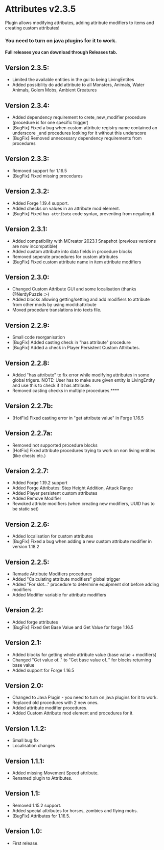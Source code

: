 # Attributes v2.3.5
Plugin allows modifying attributes, adding attribute modifiers to items and creating custom attributes!
### You need to turn on java plugins for it to work.

#### Full releases you can download through Releases tab.

## Version 2.3.5:
- Limited the available entities in the gui to being LivingEntites
- Added possibility do add attribute to all Monsters, Animals, Water Animals, Golem Mobs, Ambient Creatures

## Version 2.3.4:
- Added dependency requirement to crete_new_modifier procedure (procedure is for one specific trigger)
- [BugFix] Fixed a bug when custom attribute registry name contained an underscore `_`and procedures looking for it without this underscore
- [BugFix] Removed unnecessary dependency requirements from procedures

## Version 2.3.3:
- Removed support for 1.16.5
- [BugFix] Fixed missing procedures

## Version 2.3.2:
- Added Forge 1.19.4 support.
- Added checks on values in an attribute mod element.
- [BugFix] Fixed `has attribute` code syntax, preventing from negating it.

## Version 2.3.1:
- Added compatibility with MCreator 2023.1 Snapshot (previous versions are now incompatible)
- Added custom attribute into data fields in procedure blocks
- Removed seperate procedures for custom attributes
- [BugFix] Fixed custom attribute name in item attribute modifiers

## Version 2.3.0:
- Changed Custom Attribute GUI and some localisation (thanks @NerdyPuzzle :>)
- Added blocks allowing getting/setting and add modifiers to attribute from other mods by using modid:attribute
- Moved procedure translations into texts file.

## Version 2.2.9:
- Small code reorganisation
- [BugFix] Added casting check in "has attribute" procedure
- [BugFix] Added a check in Player Persistent Custom Attributes.

## Version 2.2.8:
- Added "has attribute" to fix error while modifying attributes in some global trigers. NOTE: User has to make sure given entity is LivingEntity and use this to check if it has attribute.
- Removed casting checks in multiple procedures.****

## Version 2.2.7b:
- [HotFix] Fixed casting error in "get attribute value" in Forge 1.16.5

## Version 2.2.7a:
- Removed not supported procedure blocks
- [HotFix] Fixed attribute procedures trying to work on non living entities (like chests etc.)

## Version 2.2.7:
- Added Forge 1.19.2 support
- Added Forge Attributes: Step Height Addition, Attack Range
- Added Player persistent custom attributes
- Added Remove Modifier
- Rewoked attriute modifiers (when creating new modifiers, UUID has to be static set)

## Version 2.2.6:
- Added localisation for custom attributes
- [BugFix] Fixed a bug when adding a new custom attribute modifier in version 1.18.2

## Version 2.2.5:
- Remade Attribute Modifiers procedures
- Added "Calculating attribute modifiers" global trigger
- Added "For slot..." procedure to determine equipment slot before adding modifiers
- Added Modifier variable for attribute modifiers

## Version 2.2:
- Added forge attributes
- [BugFix] Fixed Get Base Value and Get Value for forge 1.16.5

## Version 2.1:
- Added blocks for getting whole attribute value (base value + modifiers)
- Changed "Get value of.." to "Get base value of.." for blocks returning base value
- Added support for Forge 1.16.5

## Version 2.0:
- Changed to Java Plugin - you need to turn on java plugins for it to work.
- Replaced old procedures with 2 new ones.
- Added attribute modifier procedures.
- Added Custom Attribute mod element and procedures for it.

## Version 1.1.2:
- Small bug fix
- Localisation changes

## Version 1.1.1:
- Added missing Movement Speed attribute.
- Renamed plugin to Attributes.

## Version 1.1:
- Removed 1.15.2 support.
- Added special attributes for horses, zombies and flying mobs.
- [BugFix] Attributes for 1.16.5.

## Version 1.0:
- First release. 